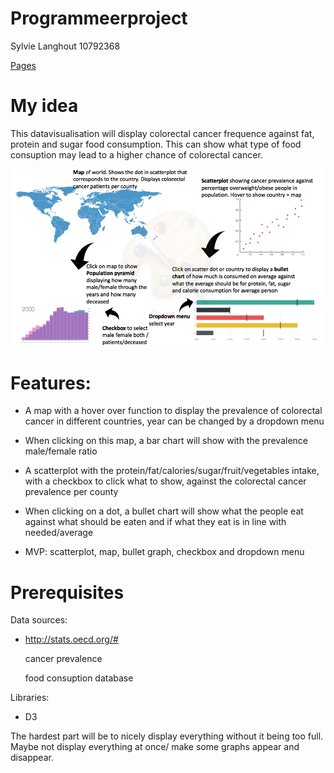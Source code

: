 # Programmeerproject

Sylvie Langhout
10792368

[Pages](https://slanghout.github.io/Programmeerproject/)

# My idea
This datavisualisation will display colorectal cancer frequence against fat, protein and sugar food consumption. This can show what type of food consuption may lead to a higher chance of colorectal cancer. 

![](doc/chart_visualistion.png)

# Features:
- A map with a hover over function to display the prevalence of colorectal cancer in different countries, year can be changed by a dropdown menu
- When clicking on this map, a bar chart will show with the prevalence male/female ratio
- A scatterplot with the protein/fat/calories/sugar/fruit/vegetables intake, with a checkbox to click what to show, against the colorectal cancer prevalence per county
- When clicking on a dot, a bullet chart will show what the people eat against what should be eaten and if what they eat is in line with needed/average

- MVP: scatterplot, map, bullet graph, checkbox and dropdown menu

# Prerequisites
Data sources:
- http://stats.oecd.org/# 
	
	cancer prevalence

	food consuption database

Libraries:
- D3

The hardest part will be to nicely display everything without it being too full. Maybe not display everything at once/ make some graphs appear and disappear. 

